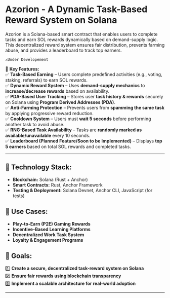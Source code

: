 # Azorion - A Dynamic Task-Based Reward System on Solana
Azorion is a Solana-based smart contract that enables users to complete tasks and earn SOL rewards dynamically based on demand-supply logic. This decentralized reward system ensures fair distribution, prevents farming abuse, and provides a leaderboard to track top earners.

`⚠️Under Developement`

🔹 **Key Features:**  
✅ **Task-Based Earning** – Users complete predefined activities (e.g., voting, staking, referrals) to earn SOL rewards.  
✅ **Dynamic Reward System** – Uses **demand-supply mechanics** to **increase/decrease rewards** based on availability.  
✅ **PDA-Based User Tracking** – Stores user **task history & rewards** securely on Solana using **Program Derived Addresses (PDA)**.  
✅ **Anti-Farming Protection** – Prevents users from **spamming the same task** by applying progressive reward reduction.  
✅ **Cooldown System** – Users must **wait 5 seconds** before performing another task to avoid abuse.  
✅ **RNG-Based Task Availability** – Tasks are **randomly marked as available/unavailable** every 10 seconds.  
✅ **Leaderboard (Planned Feature/Soon to be Implemented)** – Displays **top 5 earners** based on total SOL rewards and completed tasks.  

---
## 🔹 **Technology Stack:**  
- **Blockchain:** Solana (Rust + Anchor)  
- **Smart Contracts:** Rust, Anchor Framework  
- **Testing & Deployment:** Solana Devnet, Anchor CLI, JavaScript (for tests)  

## 🔹 **Use Cases:**  
- **Play-to-Earn (P2E) Gaming Rewards** 
- **Incentive-Based Learning Platforms**   
- **Decentralized Work Task System**  
- **Loyalty & Engagement Programs**   

## 🔹 **Goals:**  
1️⃣ **Create a secure, decentralized task-reward system on Solana**  
2️⃣ **Ensure fair rewards using blockchain transparency**  
3️⃣ **Implement a scalable architecture for real-world adoption**  

---

